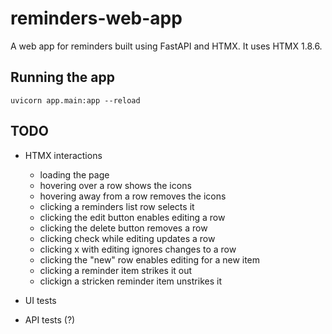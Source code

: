 # reminders-web-app

A web app for reminders built using FastAPI and HTMX.
It uses HTMX 1.8.6.


## Running the app

```
uvicorn app.main:app --reload
```


## TODO

* HTMX interactions
  * loading the page
  * hovering over a row shows the icons
  * hovering away from a row removes the icons
  * clicking a reminders list row selects it
  * clicking the edit button enables editing a row
  * clicking the delete button removes a row
  * clicking check while editing updates a row
  * clicking x with editing ignores changes to a row
  * clicking the "new" row enables editing for a new item
  * clicking a reminder item strikes it out
  * clickign a stricken reminder item unstrikes it

* UI tests
* API tests (?)

